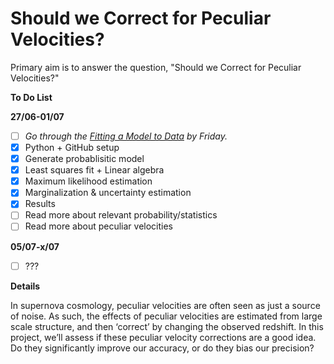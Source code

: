 # Should we Correct for Peculiar Velocities?
Primary aim is to answer the question, "Should we Correct for Peculiar Velocities?"


**To Do List**

**27/06-01/07**
- [ ] *Go through the [Fitting a Model to Data](http://dan.iel.fm/emcee/current/user/line/) by Friday.*
- [x] Python + GitHub setup
- [x] Generate probablisitic model
- [x] Least squares fit + Linear algebra
- [x] Maximum likelihood estimation
- [x] Marginalization & uncertainty estimation
- [x] Results
- [ ] Read more about relevant probability/statistics
- [ ] Read more about peculiar velocities

**05/07-x/07**
- [ ] ???


**Details**

In supernova cosmology, peculiar velocities are often seen as just a source of noise.  As such, the effects of peculiar velocities are estimated from large scale structure, and then ‘correct’ by changing the observed redshift.  In this project, we’ll assess if these peculiar velocity corrections are a good idea.  Do they significantly improve our accuracy, or do they bias our precision?
